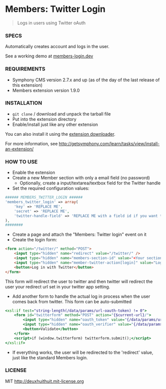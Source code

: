 # Members: Twitter Login

> Logs in users using Twitter oAuth

### SPECS ###

Automatically creates account and logs in the user.

See a working demo at [members-login.dev](https://members-login.dev)

### REQUIREMENTS ###

- Symphony CMS version 2.7.x and up (as of the day of the last release of this extension)
- Members extension version 1.9.0

### INSTALLATION ###

- `git clone` / download and unpack the tarball file
- Put into the extension directory
- Enable/install just like any other extension

You can also install it using the [extension downloader](http://symphonyextensions.com/extensions/extension_downloader/).

For more information, see <http://getsymphony.com/learn/tasks/view/install-an-extension/>

### HOW TO USE ###

- Enable the extension
- Create a new Member section with only a email field (no password)
	- Optionally, create a input/textarea/textbox field for the Twitter handle
- Set the required configuration values:

```php
###### MEMBERS_TWITTER_LOGIN ######
'members_twitter_login' => array(
    'key' => 'REPLACE ME',
    'secret' => 'REPLACE ME',
    'twitter-handle-field' => 'REPLACE ME with a field id if you want to save the twitter handle',
),
########
```

- Create a page and attach the "Members: Twitter login" event on it
- Create the login form:

```html
<form action="/twitter/" method="POST">
	<input type="hidden" name="redirect" value="/twitter/" />
	<input type="hidden" name="members-section-id" value="<Your section id>" />
	<input type="hidden" name="member-twitter-action[login]" value="Login" />
	<button>Log in with Twitter</button>
</form>
```

This form will redirect the user to twitter and then twitter will redirect the user your redirect url set in your twitter app setting.

- Add another form to handle the actual log in process when the user comes back from twitter. This form can be auto-submitted

```xslt
<xsl:if test="string-length(/data/params/url-oauth-token) != 0">
    <form id="twitterform" method="POST" action="{$current-url}/">
        <input type="hidden" name="oauth_token" value="{/data/params/url-oauth-token}" />
        <input type="hidden" name="oauth_verifier" value="{/data/params/url-oauth-verifier}" />
        <button>Validate</button>
    </form>
    <script>if (window.twitterform) twitterform.submit();</script>
</xsl:if>
```

- If everything works, the user will be redirected to the 'redirect' value, just like the standard Members login.

### LICENSE ###

MIT <http://deuxhuithuit.mit-license.org>

